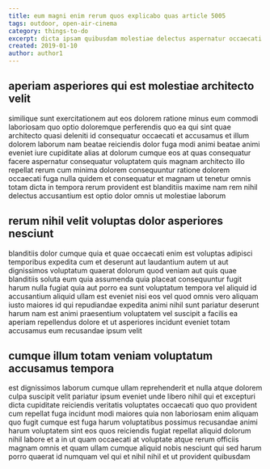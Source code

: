 ```yaml
---
title: eum magni enim rerum quos explicabo quas article 5005
tags: outdoor, open-air-cinema
category: things-to-do
excerpt: dicta ipsam quibusdam molestiae delectus aspernatur occaecati
created: 2019-01-10
author: author1
---
```


## aperiam asperiores qui est molestiae architecto velit

similique sunt exercitationem aut eos dolorem ratione minus eum commodi laboriosam quo optio doloremque perferendis quo ea qui sint quae architecto quasi deleniti id consequatur occaecati et accusamus et illum dolorem laborum nam beatae reiciendis dolor fuga modi animi beatae animi eveniet iure cupiditate alias at dolorum cumque eos at quas consequatur facere aspernatur consequatur voluptatem quis magnam architecto illo repellat rerum cum minima dolorem consequuntur ratione dolorem occaecati fuga nulla quidem et consequatur et magnam ut tenetur omnis totam dicta in tempora rerum provident est blanditiis maxime nam rem nihil delectus accusantium est optio dolor omnis ut molestiae laborum

## rerum nihil velit voluptas dolor asperiores nesciunt

blanditiis dolor cumque quia et quae occaecati enim est voluptas adipisci temporibus expedita cum et deserunt aut laudantium autem ut aut dignissimos voluptatum quaerat dolorum quod veniam aut quis quae blanditiis soluta eum quia assumenda quia placeat consequuntur fugit harum nulla fugiat quia aut porro ea sunt voluptatum tempora vel aliquid id accusantium aliquid ullam est eveniet nisi eos vel quod omnis vero aliquam iusto maiores id qui repudiandae expedita animi nihil sunt pariatur deserunt harum nam est animi praesentium voluptatem vel suscipit a facilis ea aperiam repellendus dolore et ut asperiores incidunt eveniet totam accusamus eum recusandae ipsum velit

## cumque illum totam veniam voluptatum accusamus tempora

est dignissimos laborum cumque ullam reprehenderit et nulla atque dolorem culpa suscipit velit pariatur ipsum eveniet unde libero nihil qui et excepturi dicta cupiditate reiciendis veritatis voluptates occaecati quo quo provident cum repellat fuga incidunt modi maiores quia non laboriosam enim aliquam quo fugit cumque est fuga harum voluptatibus possimus recusandae animi harum voluptatem sint eos quos reiciendis fugiat repellat aliquid dolorum nihil labore et a in ut quam occaecati at voluptate atque rerum officiis magnam omnis et quam ullam cumque aliquid nobis nesciunt qui sed harum porro quaerat id numquam vel qui et nihil nihil et ut provident quibusdam
